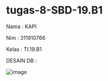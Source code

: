 # tugas-8-SBD-19.B1

<P>Nama  : KAPI</p>
<p>Nim   : 311910766</p>
<p>Kelas : TI.19.B1</p>

DESAIN DB :

![image](https://user-images.githubusercontent.com/82306673/124390272-f2f29280-dd14-11eb-9471-7cc8744478dc.png)

